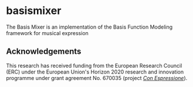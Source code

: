 # basismixer
The Basis Mixer is an implementation of the Basis Function Modeling framework for musical expression


## Acknowledgements

This research has received funding from the European Research Council (ERC) under the European Union's Horizon 2020 research and innovation programme under grant agreement No. 670035 (project [*Con Espressione*](https://www.jku.at/en/institute-of-computational-perception/research/projects/con-espressione/)).
